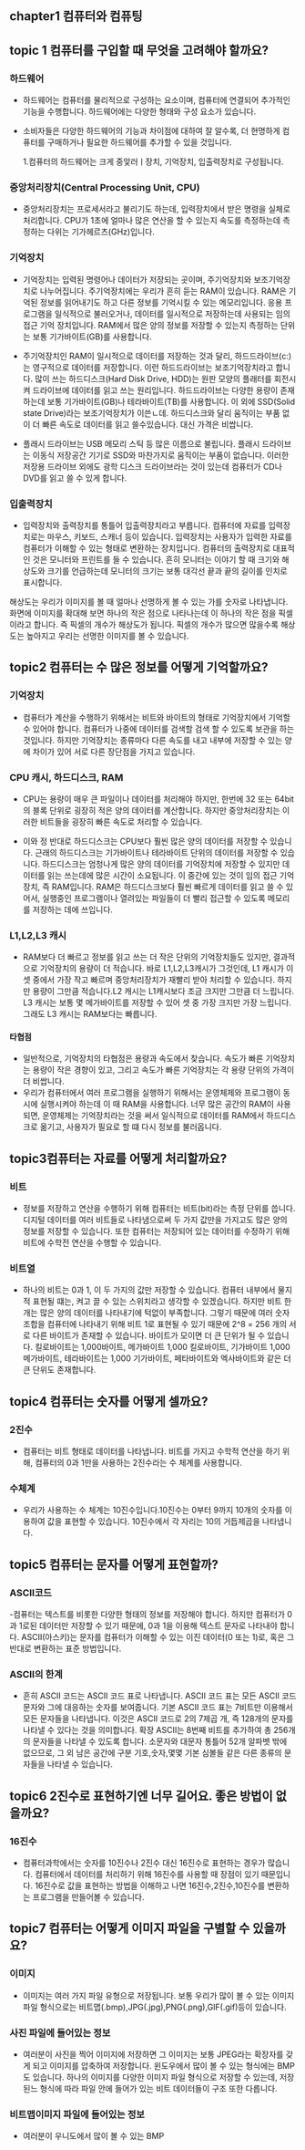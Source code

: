 ## chapter1 컴퓨터와 컴퓨팅

## topic 1 컴퓨터를 구입할 때 무엇을 고려해야 할까요?

### 하드웨어

- 하드웨어는 컴퓨터를 물리적으로 구성하는 요소이며, 컴퓨터에 연결되어 추가적인 기능을 수행합니다. 하드웨어에는 다양한 형태와 구성 요소가 있습니다.
- 소비자들은 다양한 하드웨어의 기능과 차이점에 대하여 잘 알수록, 더 현명하게 컴퓨터를 구매하거나 필요한 하드웨어를 추가할 수 있을 것입니다.

  1.컴퓨터의 하드웨어는 크게 중앛러ㅣ장치, 기억장치, 입출력장치로 구성됩니다.

### 중앙처리장치(Central Processing Unit, CPU)

- 중앙처리장치는 프로세서라고 불리기도 하는데, 입력장치에서 받은 명령을 실체로 처리합니다. CPU가 1초에 얼마나 많은 연산을 할 수 있는지 속도를 측정하는데 측정하는 다위는 기가헤르츠(GHz)입니다.

### 기억장치

- 기억장치는 입력된 명령어나 데이터가 저장되는 곳이며, 주기억장치와 보조기억장치로 나누어집니다. 주기억장치에는 우리가 흔히 듣는 RAM이 있습니다. RAM은 기억된 정보를 읽어내기도 하고 다른 정보를 기억시킬 수 있는 메모리입니다. 응용 프로그램을 일식적으로 불러오거나, 데이터를 일시적으로 저장하는데 사용되는 임의 접근 기억 장치입니다. RAM에서 많은 양의 정보를 저장할 수 있는지 측정하는 단위는 보통 기가바이트(GB)를 사용합니다.

- 주기억장치인 RAM이 일시적으로 데이터를 저장하는 것과 달리, 하드드라이브(c:)는 영구적으로 데이터를 저장합니다. 이런 하드드라이브는 보조기억장치라고 합니다. 많이 쓰는 하드디스크(Hard Disk Drive, HDD)는 원판 모양의 플래터를 회전시켜 드라이브에 데이터를 읽고 쓰는 원리입니다. 하드드라이브는 다양한 용량이 존재하는데 보통 기가바이트(GB)나 테라바이트(TB)를 사용합니다. 이 외에 SSD(Solid state Drive)라는 보조기억장치가 이쓴ㄴ데. 하드디스크와 달리 움직이는 부품 없이 더 빠른 속도로 데이터를 읽고 쓸수있습니다. 대신 가격은 비쌉니다.

- 플래시 드라이브는 USB 메모리 스틱 등 많은 이름으로 불립니다. 플래시 드라이브는 이동식 저장공간 기기로 SSD와 마찬가지로 움직이는 부품이 없습니다. 이러한 저장용 드라이브 외에도 광학 디스크 드라이브라는 것이 있는데 컴퓨터가 CD나 DVD를 읽고 쓸 수 있게 합니다.

### 입출력장치

- 입력장치와 출력장치를 통틀어 입출력장치라고 부릅니다. 컴퓨터에 자료를 입력장치로는 마우스, 키보드, 스캐너 등이 있습니다. 입력장치는 사용자가 입력한 자료를 컴퓨터가 이해할 수 있는 형태로 변환하는 장치입니다. 컴퓨터의 출력장치로 대표적인 것은 모니터와 프린트를 들 수 있습니다. 흔히 모니터는 이야기 할 때 크기와 해상도와 크기를 언급하는데 모니터의 크기는 보통 대각선 끝과 끝의 길이를 인치로 표시합니다.

해상도는 우리가 이미지를 볼 때 얼마나 선명하게 볼 수 있는 가를 숫자로 나타냅니다. 화면에 이미지를 확대해 보면 하나의 작은 점으로 나타나는데 이 하나의 작은 점을 픽셀이라고 합니다. 즉 픽셀의 개수가 해상도가 됩니다. 픽셀의 개수가 많으면 많을수록 해상도는 높아지고 우리는 선명한 이미지를 볼 수 있습니다.

## topic2 컴퓨터는 수 많은 정보를 어떻게 기억할까요?

### 기억장치

- 컴퓨터가 계산을 수행하기 위해서는 비트와 바이트의 형태로 기억장치에서 기억할 수 있어야 합니다. 컴퓨터가 나중에 데이터를 검색할 검색 할 수 있도록 보관을 하는 것입니다. 하지만 기억장치는 종류마다 다른 속도를 내고 내부에 저장할 수 있는 양에 차이가 있어 서로 다른 장단점을 가지고 있습니다.

### CPU 캐시, 하드디스크, RAM

- CPU는 용량이 매우 큰 파일이나 데이터를 처리해야 하지만, 한번에 32 또는 64bit의 블록 단위로 굉장히 적은 양의 데이터를 계산합니다. 하지만 중앙처리장치는 이러한 비트들을 굉장히 빠른 속도로 처리할 수 있습니다.

- 이와 정 반대로 하드디스크는 CPU보다 훨씬 많은 양의 데이터를 저장할 수 있습니다. 근래의 하드디스크는 기가바이트나 테라바이트 단위의 데이터를 저장할 수 있습니다. 하드디스크는 엄청나게 많은 양의 데이터를
  기억장치에 저장할 수 있지만 데이터를 읽는 쓰는데에 많은 시간이 소요됩니다.
  이 중간에 있는 것이 임의 접근 기억장치, 즉 RAM입니다. RAM은 하드디스크보다 훨씬 빠르게 데이터를 읽고 쓸 수 있어서, 실행중인 프로그램이나 열려있는 파일들이 더 빨리 접근할 수 있도록 메모리를 저장하는 데에 쓰입니다.

### L1,L2,L3 캐시

- RAM보다 더 빠르고 정보를 읽고 쓰는 더 작은 단위의 기억장치들도 있지만, 결과적으로 기억장치의 용량이 더 적습니다. 바로 L1,L2,L3캐시가 그것인데, L1 캐시가 이 셋 중에서 가장 작고 빠르며 중앙처리장치가 재빨리 받아 처리할 수 있습니다. 하지만 용량이 그만큼 적습니다.L2 캐시는 L1캐시보다 조금 크지만 그만큼 더 느립니다.
  L3 캐시는 보통 몇 메가바이트를 저장할 수 있어 셋 중 가장 크지만 가장 느립니다. 그래도 L3 캐시는 RAM보다는 빠릅니다.

#### 타협점

- 일반적으로, 기억장치의 타협점은 용량과 속도에서 찾습니다. 속도가 빠른 기억장치는 용량이 작은 경향이 있고, 그리고 속도가 빠른 기억장치는 각 용량 단위의 가격이 더 비쌉니다.
- 우리가 컴퓨터에서 여러 프로그램을 실행하기 위해서는 운영체제와 프로그램이 동시에 실행시켜야 하는데 이 때 RAM을 사용합니다. 너무 많은 공간의 RAM이 사용되면, 운영체제는 기억장치라는 것을 써서 일식적으로 데이터를 RAM에서 하드디스크로 옮기고, 사용자가 필요로 할 떄 다시 정보를 불러옵니다.

## topic3컴퓨터는 자료를 어떻게 처리할까요?

### 비트

- 정보를 저장하고 연산을 수행하기 위해 컴퓨터는 비트(bit)라는 측정 단위를 씁니다. 디지털 데이터를 여러 비트들로 나타냄으로써 두 가지 값만을 가지고도 많은 양의 정보를 저장할 수 있습니다. 또한 컴퓨터는 저장되어 있는 데이터를 수정하기 위해 비트에 수학전 연산을 수행할 수 있습니다.

### 비트열

- 하나의 비트는 0과 1, 이 두 가지의 값만 저장할 수 있습니다. 컴퓨터 내부에서 물지적 표현될 떄는, 켜고 끌 수 있는 스위치라고 생각할 수 있겠습니다. 하지만 비트 한 개는 많은 양의 데이터를 나타내기에 턱없이 부족합니다.
  그렇기 때문에 여러 숫자 조합을 컴퓨터에 나타내기 위해 비트 1로 표현될 수 있기 때문에 2^8 = 256 개의 서로 다른 바이트가 존재할 수 있습니다. 바이트가 모이면 더 큰 단위가 될 수 있습니다. 킬로바이트는 1,000바이트, 메가바이트 1,000 킬로바이트, 기가바이트 1,000 메가바이트, 테라바이트는 1,000 기가바이트, 페타바이트와 엑사바이트와 같은 더 큰 단위도 존재합니다.

## topic4 컴퓨터는 숫자를 어떻게 셀까요?

### 2진수

- 컴퓨터는 비트 형태로 데이터를 나타냅니다. 비트를 가지고 수학적 연산을 하기 위해, 컴퓨터의 0과 1만을 사용하는 2진수라는 수 체계를 사용합니다.

### 수체계

- 우리가 사용하는 수 체계는 10진수입니다.10진수는 0부터 9까지 10개의 숫자를 이용하여 값을 표현할 수 있습니다. 10진수에서 각 자리는 10의 거듭제곱을 나타냅니다.

## topic5 컴퓨터는 문자를 어떻게 표현할까?

### ASCII코드

-컴퓨터는 텍스트를 비롯한 다양한 형태의 정보를 저장해야 합니다. 하지만 컴퓨터가 0과 1로된 데이터만 저장할 수 있기 때문에, 0과 1을 이용해 텍스트 문자로 나타내야 합니다. ASCII(아스키)는 문자를 컴퓨터가 이해할 수 있는 이진 데이터(0 또는 1)로, 혹은 그 반대로 변환하는 표준 방법입니다.

### ASCII의 한계

- 흔히 ASCII 코드는 ASCII 코드 표로 나타냅니다. ASCII 코드 표는 모든 ASCII 코드 문자와 그에 대응하는 숫자를 보여줍니다. 기본 ASCII 코드 표는 7비트만 이용해서 모든 문자들을 나타냅니다. 이것은 ASCII 코드로 2의 7제곱 개, 즉 128개의 문자를 나타낼 수 있다는 것을 의미합니다. 확장 ASCII는 8번째 비트를 추가하여 총 256개의 문자들을 나타낼 수 있도록 합니다. 소문자와 대문자 통틀어 52개 알파벳 밖에 없으므로, 그 외 남은 공간에 구분 기호,숫자,몇몇 기본 심볼들 같은 다른 종류의 문자들을 나타낼 수 있습니다.

## topic6 2진수로 표현하기엔 너무 길어요. 좋은 방법이 없을까요?

### 16진수

- 컴퓨터과학에서는 숫자를 10진수나 2진수 대신 16진수로 표현하는 경우가 많습니다. 컴퓨터에서 데이터를 처리하기 위해 16진수를 사용할 때 장점이 있기 때문입니다. 16진수로 값을 표현하는 방법을 이해하고 나면 16진수,2진수,10진수를 변환하는 프로그램을 만들어볼 수 있습니다.

## topic7 컴퓨터는 어떻게 이미지 파일을 구별할 수 있을까요?

### 이미지

- 이미지는 여러 가지 파일 유형으로 저장됩니다. 보통 우리가 많이 볼 수 있는 이미지 파일 형식으로는 비트맵(.bmp),JPG(.jpg),PNG(.png),GIF(.gif)등이 있습니다.

### 사진 파일에 들어있는 정보

- 여러분이 사진을 찍어 이미지에 저장하면 그 이미지는 보통 JPEG라는 확장자를 갖게 되고 이미지를 압축하여 저장합니다. 윈도우에서 많이 볼 수 있는 형식에는 BMP도 있습니다. 하나의 이미지를 다양한 이미지 파일 형식으로 저장할 수 있는데, 저장된느 형식에 따라 파일 안에 들어가 있는 비트 데이터들이 구조 또한 다릅니다.

### 비트맵이미지 파일에 들어있는 정보

- 여러분이 우니도에서 많이 볼 수 있는 BMP
